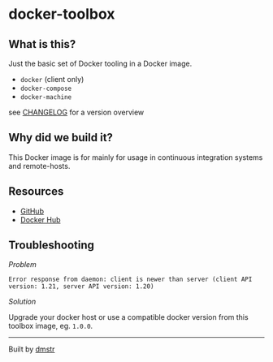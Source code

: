# docker-toolbox

## What is this?

Just the basic set of Docker tooling in a Docker image.

- `docker` (client only)
- `docker-compose`
- `docker-machine`

see [CHANGELOG](CHANGELOG.md) for a version overview

## Why did we build it?

This Docker image is for mainly for usage in continuous integration 
systems and remote-hosts.


Resources
---------

- [GitHub](https://github.com/schmunk42/docker-toolbox)
- [Docker Hub](https://hub.docker.com/r/schmunk42/docker-toolbox/)


Troubleshooting
---------------

*Problem*

    Error response from daemon: client is newer than server (client API version: 1.21, server API version: 1.20)

*Solution*

Upgrade your docker host or use a compatible docker version from this toolbox image, eg. `1.0.0`.

---

Built by [dmstr](http://diemeisterei.de)
